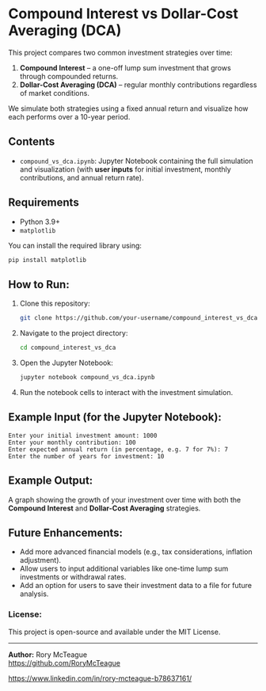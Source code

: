
# Compound Interest vs Dollar-Cost Averaging (DCA)

This project compares two common investment strategies over time:

1. **Compound Interest** – a one-off lump sum investment that grows through compounded returns.  
2. **Dollar-Cost Averaging (DCA)** – regular monthly contributions regardless of market conditions.

We simulate both strategies using a fixed annual return and visualize how each performs over a 10-year period.

## Contents

- `compound_vs_dca.ipynb`: Jupyter Notebook containing the full simulation and visualization (with **user inputs** for initial investment, monthly contributions, and annual return rate).

## Requirements

- Python 3.9+
- `matplotlib`

You can install the required library using:

```bash
pip install matplotlib
```

## How to Run:

1. Clone this repository:
   ```bash
   git clone https://github.com/your-username/compound_interest_vs_dca.git
   ```

2. Navigate to the project directory:
   ```bash
   cd compound_interest_vs_dca
   ```

3. Open the Jupyter Notebook:
   ```bash
   jupyter notebook compound_vs_dca.ipynb
   ```

4. Run the notebook cells to interact with the investment simulation.

## Example Input (for the Jupyter Notebook):
```text
Enter your initial investment amount: 1000
Enter your monthly contribution: 100
Enter expected annual return (in percentage, e.g. 7 for 7%): 7
Enter the number of years for investment: 10
```

## Example Output:
A graph showing the growth of your investment over time with both the **Compound Interest** and **Dollar-Cost Averaging** strategies.

## Future Enhancements:
- Add more advanced financial models (e.g., tax considerations, inflation adjustment).
- Allow users to input additional variables like one-time lump sum investments or withdrawal rates.
- Add an option for users to save their investment data to a file for future analysis.

### License:
This project is open-source and available under the MIT License.

---

**Author:** Rory McTeague  
https://github.com/RoryMcTeague

https://www.linkedin.com/in/rory-mcteague-b78637161/

